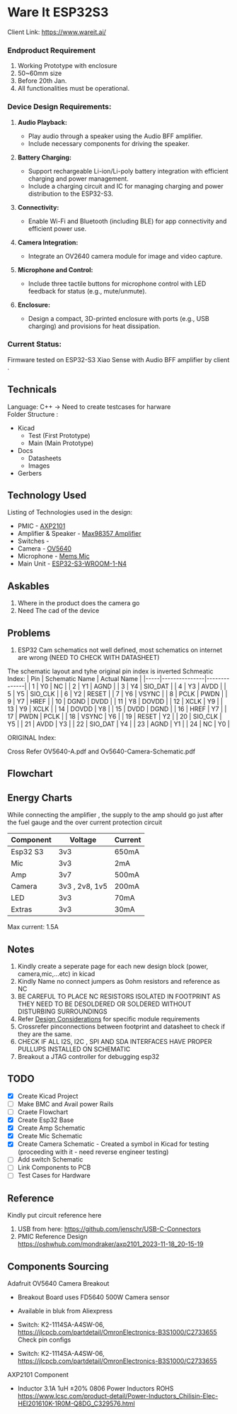 # Ware It ESP32S3

Client Link: https://www.wareit.ai/

### Endproduct Requirement 
1. Working Prototype with enclosure
2. 50~60mm size 
3. Before 20th Jan. 
4. All functionalities must be operational.

### Device Design Requirements:

1. **Audio Playback:**
   - Play audio through a speaker using the Audio BFF amplifier.
   - Include necessary components for driving the speaker.

2. **Battery Charging:**
   - Support rechargeable Li-ion/Li-poly battery integration with efficient charging and power management.
   - Include a charging circuit and IC for managing charging and power distribution to the ESP32-S3.

3. **Connectivity:**
   - Enable Wi-Fi and Bluetooth (including BLE) for app connectivity and efficient power use.

4. **Camera Integration:**
   - Integrate an OV2640 camera module for image and video capture.

5. **Microphone and Control:**
   - Include three tactile buttons for microphone control with LED feedback for status (e.g., mute/unmute).

6. **Enclosure:**
   - Design a compact, 3D-printed enclosure with ports (e.g., USB charging) and provisions for heat dissipation.


### Current Status:
Firmware tested on ESP32-S3 Xiao Sense with Audio BFF amplifier by client .


## Technicals
Language: C++ -> Need to create testcases for harware \
Folder Structure :
- Kicad
	- Test (First Prototype)
	- Main (Main Prototype)
- Docs
	- Datasheets
	- Images
- Gerbers


## Technology Used
Listing of Technologies used in the design:
- PMIC - [AXP2101](https://jlcpcb.com/partdetail/x_powersTech-AXP2101/C3036461) 
- Amplifier & Speaker  - [Max98357 Amplifier](https://learn.adafruit.com/adafruit-max98357-i2s-class-d-mono-amp/overview)
- Switches -
- Camera - [OV5640](https://www.waveshare.com/ov5640-camera-board-a.htm)
- Microphone - [Mems Mic](https://learn.adafruit.com/adafruit-i2s-mems-microphone-breakout/)
- Main Unit - [ESP32-S3-WROOM-1-N4](https://www.digikey.de/de/products/detail/espressif-systems/ESP32-S3-WROOM-1-N4/16163950)

## Askables
1. Where in the product does the camera go 
2. Need The cad of the device

## Problems
1. ESP32 Cam schematics not well defined, most schematics on internet are wrong (NEED TO CHECK WITH DATASHEET)

The schematic layout and tyhe original pin index is inverted
Schmeatic Index:
| Pin | Schematic Name | Actual Name |
|-----|---------------|--------------|
| 1   | Y0            | NC           |
| 2   | Y1            | AGND         |
| 3   | Y4            | SIO_DAT      |
| 4   | Y3            | AVDD         |
| 5   | Y5            | SIO_CLK      |
| 6   | Y2            | RESET        |
| 7   | Y6            | VSYNC        |
| 8   | PCLK          | PWDN         |
| 9   | Y7            | HREF         |
| 10  | DGND          | DVDD         |
| 11  | Y8            | DOVDD        |
| 12  | XCLK          | Y9           |
| 13  | Y9            | XCLK         |
| 14  | DOVDD         | Y8           |
| 15  | DVDD          | DGND         |
| 16  | HREF          | Y7           |
| 17  | PWDN          | PCLK         |
| 18  | VSYNC         | Y6           |
| 19  | RESET         | Y2           |
| 20  | SIO_CLK       | Y5           |
| 21  | AVDD          | Y3           |
| 22  | SIO_DAT       | Y4           |
| 23  | AGND          | Y1           |
| 24  | NC            | Y0           |

ORIGINAL Index:



Cross Refer OV5640-A.pdf and Ov5640-Camera-Schematic.pdf



## Flowchart


## Energy Charts

While connecting the amplifier , the supply to the amp should go just after the fuel gauge and the over current protection circuit 

| Component | Voltage  | Current  |
|-----------|----------|----------|
| Esp32 S3  | 3v3	 |   650mA       |
| Mic   |     3v3    |      2mA    |
| Amp        | 3v7     |      500mA    |
| Camera | 3v3 , 2v8, 1v5 | 200mA |
| LED 		| 3v3	| 70mA	|
| Extras |3v3 |30mA|

Max current: 1.5A


## Notes
1. Kindly create a seperate page for each new design block (power, camera,mic,...etc) in kicad
2. Kindly Name no connect jumpers as 0ohm resistors and reference as NC
3. BE CAREFUL TO PLACE NC RESISTORS ISOLATED IN FOOTPRINT AS THEY NEED TO BE DESOLDERED OR SOLDERED WITHOUT DISTURBING SURROUNDINGS
4. Refer [Design Considerations](DesignConsideration.md) for specific module requirements
5. Crossrefer pinconnections between footprint and datasheet to check if they are the same.
6. CHECK IF ALL I2S, I2C , SPI AND SDA INTERFACES HAVE PROPER PULLUPS INSTALLED ON SCHEMATIC
7. Breakout a JTAG controller for debugging esp32

## TODO
- [x] Create Kicad Project
- [ ] Make BMC and Avail power Rails
- [ ] Craete Flowchart
- [x] Create Esp32 Base 
- [x] Create Amp Schematic
- [x] Create Mic Schematic
- [x] Create Camera Schematic - Created a symbol in Kicad for testing (proceeding with it - need reverse engineer testing)
- [ ] Add switch Schematic
- [ ] Link Components to PCB 
- [ ] Test Cases for Hardware

## Reference
Kindly put circuit reference here
1. USB from here: https://github.com/jenschr/USB-C-Connectors
2. PMIC Reference Design https://oshwhub.com/mondraker/axp2101_2023-11-18_20-15-19


## Components Sourcing
Adafruit OV5640 Camera Breakout
-  Breakout Board uses FD5640 500W Camera sensor
-  Available in bluk from Aliexpress
- Switch: K2-1114SA-A4SW-06, https://jlcpcb.com/partdetail/OmronElectronics-B3S1000/C2733655 Check pin configs

- Switch: K2-1114SA-A4SW-06, https://jlcpcb.com/partdetail/OmronElectronics-B3S1000/C2733655

AXP2101 Component
- Inductor   3.1A 1uH ±20% 0806 Power Inductors ROHS
  https://www.lcsc.com/product-detail/Power-Inductors_Chilisin-Elec-HEI201610K-1R0M-Q8DG_C329576.html

